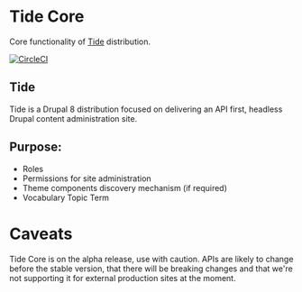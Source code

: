 # Tide Core
Core functionality of [Tide](https://github.com/dpc-sdp/tide) distribution.

[![CircleCI](https://circleci.com/gh/dpc-sdp/tide_core.svg?style=shield&circle-token=2d051b5aeceb6d0e8ddccf0d1b84b9027b36cafa)](https://circleci.com/gh/dpc-sdp/tide_core)

## Tide
Tide is a Drupal 8 distribution focused on delivering an API first, headless Drupal content administration site.

## Purpose:
- Roles
- Permissions for site administration
- Theme components discovery mechanism (if required)
- Vocabulary Topic Term

# Caveats

Tide Core is on the alpha release, use with caution. APIs are likely to change before the stable version, that there will be breaking changes and that we're not supporting it for external production sites at the moment.
